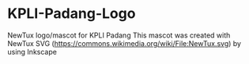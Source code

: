 # KPLI-Padang-Logo
NewTux logo/mascot for KPLI Padang
This mascot was created with NewTux SVG (https://commons.wikimedia.org/wiki/File:NewTux.svg) by using Inkscape
